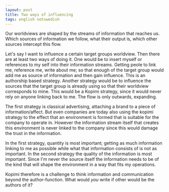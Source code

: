 ```yaml
---
layout: post
title: Two ways of influencing
tags: english notswedish
---
```


  Our worldviews are shaped by the streams of information that reaches us.
Which sources of information we follow, what their output is, which other
sources intercept this flow. 

  Let's say I want to influence a certain target groups worldview. Then there
are at least two ways of doing it. One would be to insert myself or
references to my self into their information streams. Getting peole to link
me, reference me, write about me; so that enough of the target group would
add me as source of information and then gain influence. This is an
authorship based strategy. Another strategy would be to influence the
sources that the target group is already using so that their worldview
corresponds to mine. This would be a Kopimi strategy, since it would never
rely on anyone linking back to me. The flow is only outwards, expanding.

  The first strategy is classical advertising, attaching a brand to a piece
of information/affect. But even companies are today also using the kopimi
strategy to the effect that an environment is formed that is suitable for
the company to operate in. However the information stream itself that
creates this environment is never linked to the company since this would
damage the trust in the information.

  In the first strategy, quantity is most important; getting as much
information linking to me as possible while what that information consists
of is not as important. In the second strategy the quality of the
information is most important. Since I'm never the source itself the
information needs to be of the kind that will shape the environment in a
way that fits my operations.

  Kopimi therefore is a challenge to think information and communication
beyond the author-function. What would *you* write if other would be the authors of it?
